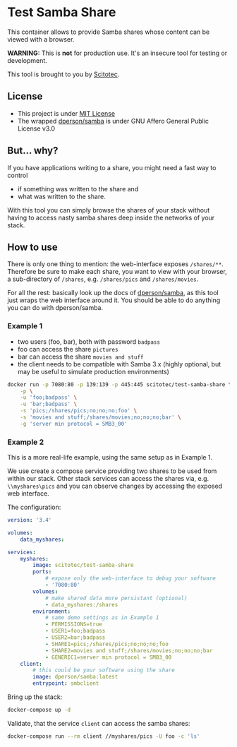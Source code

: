 # Test Samba Share

This container allows to provide Samba shares whose content can be viewed with
a browser.

**WARNING:** This is **not** for production use. It's an insecure tool for
testing or development.


This tool is brought to you by [Scitotec](https://scitotec.de).

## License

- This project is under [MIT License](LICENSE)
- The wrapped [dperson/samba](https://hub.docker.com/r/dperson/samba) is under GNU Affero General Public License v3.0

## But... why?
If you have applications writing to a share, you might need a
fast way to control
- if something was written to the share and
- what was written to the share.

With this tool you can simply browse the shares of your stack without having to
access nasty samba shares deep inside the networks of your stack.

## How to use

There is only one thing to mention: the web-interface exposes `/shares/**`.
Therefore be sure to make each share, you want to view with your browser, a
sub-directory of `/shares`, e.g. `/shares/pics` and `/shares/movies`.

For all the rest: basically look up the docs of 
[dperson/samba](https://hub.docker.com/r/dperson/samba), as this tool just
wraps the web interface around it. You should be able to do anything you
can do with dperson/samba.

### Example 1

- two users (foo, bar), both with password `badpass`
- foo can access the share `pictures`
- bar can access the share `movies and stuff`
- the client needs to be compatible with Samba 3.x (highly optional, but may
  be useful to simulate production environments)

```bash
docker run -p 7080:80 -p 139:139 -p 445:445 scitotec/test-samba-share \
    -p \
    -u 'foo;badpass' \
    -u 'bar;badpass' \
    -s 'pics;/shares/pics;no;no;no;foo' \
    -s 'movies and stuff;/shares/movies;no;no;no;bar' \
    -g 'server min protocol = SMB3_00'
```

### Example 2

This is a more real-life example, using the same setup as in Example 1.

We use create a compose service providing two shares to be used from within
our stack. Other stack services can access the shares via, e.g.
`\\myshares\pics` and you can observe changes by accessing the exposed
web interface.

The configuration:
```yaml
version: '3.4'

volumes: 
    data_myshares:

services:
    myshares:
        image: scitotec/test-samba-share
        ports: 
            # expose only the web-interface to debug your software
            - '7080:80'
        volumes: 
            # make shared data more persistant (optional)
            - data_myshares:/shares
        environment:
            # same demo settings as in Example 1
            - PERMISSIONS=true
            - USER1=foo;badpass
            - USER2=bar;badpass
            - SHARE1=pics;/shares/pics;no;no;no;foo
            - SHARE2=movies and stuff;/shares/movies;no;no;no;bar
            - GENERIC1=server min protocol = SMB3_00
    client:
        # this could be your software using the share
        image: dperson/samba:latest
        entrypoint: smbclient
```

Bring up the stack:
```bash
docker-compose up -d
```

Validate, that the service `client` can access the samba shares:
```bash
docker-compose run --rm client //myshares/pics -U foo -c 'ls'
```
